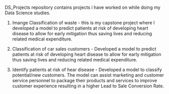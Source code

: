 DS_Projects repository contains projects i have worked on while doing my Data Science studies.

1. Imange Classification of waste - this is my capstone project where I developed a model to predict patients at risk of developing 
heart disease to allow for early mitigation thus saving lives and reducing related medical expenditure. 

2. Classification of car sales customers - Developed a model to predict patients at risk of developing heart disease to allow for 
early mitigation thus saving lives and reducing related medical expenditure.

3. Identify patients at risk of hear disease - Developed a model to classify potential/new customers. The model can assist marketing
 and customer service personnel to package their products and services to improve customer experience resulting in a higher Lead to 
Sale Conversion Rate.  